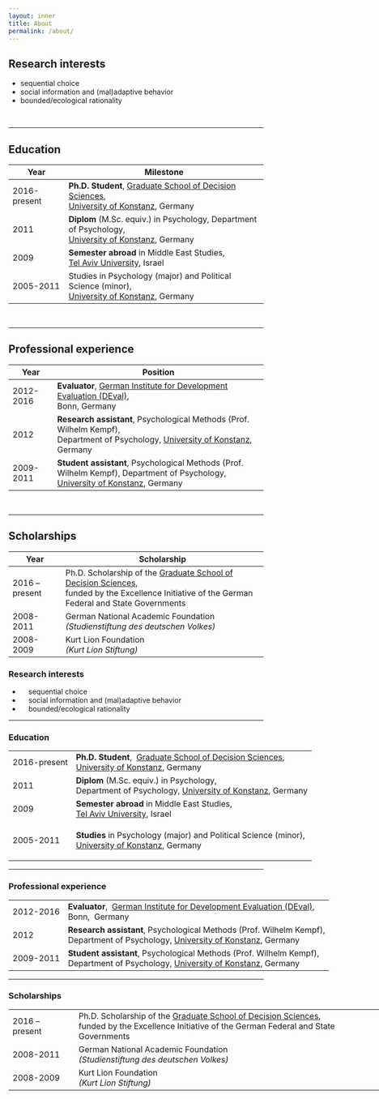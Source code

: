 ```yaml
---
layout: inner
title: About
permalink: /about/
---
```

## Research interests
- sequential choice
- social information and (mal)adaptive behavior
- bounded/ecological rationality

<br>
<hr>

## Education

Year | Milestone
------------ | ---------
2016-present | **Ph.D. Student**,  [Graduate School of Decision Sciences](https://www.gsds.uni-konstanz.de/), <br>                [University of Konstanz](https://uni-konstanz.de), Germany
2011 | **Diplom** (M.Sc. equiv.) in Psychology, Department of Psychology,<br> [University of Konstanz](https://uni-konstanz.de), Germany
2009 |	**Semester abroad** in Middle East Studies,<br>[Tel Aviv University](https://www.tau.ac.il/), Israel
2005-2011 | Studies in Psychology (major) and Political Science (minor),<br> [University of Konstanz](https://uni-konstanz.de), Germany

<br>
<hr>

## Professional experience

Year | Position
--------- | --------
2012-2016 |	**Evaluator**,  [German Institute for Development Evaluation (DEval)](https://www.deval.org/en/),<br>Bonn,  Germany
2012 |	**Research assistant**, Psychological Methods (Prof. Wilhelm Kempf),<br> Department of Psychology, [University of Konstanz](https://uni-konstanz.de), Germany
2009-2011 |	**Student assistant**, Psychological Methods (Prof. Wilhelm Kempf), Department of Psychology,<br> [University of Konstanz](https://uni-konstanz.de), Germany

<br>
<hr>

## Scholarships

Year | Scholarship
---- | -----------
2016 – present |	Ph.D. Scholarship of the [Graduate School of Decision Sciences](https://www.gsds.uni-konstanz.de/),<br>funded by the Excellence Initiative of the German Federal and State Governments
2008-2011 |	German National Academic Foundation<br>*(Studienstiftung des deutschen Volkes)*
2008-2009 |	Kurt Lion Foundation<br> *(Kurt Lion Stiftung)*


<h3><strong>Research interests</strong></h3>

<ul>
	<li>&nbsp;&nbsp;&nbsp; sequential choice</li>
	<li>&nbsp;&nbsp; &nbsp;social information and (mal)adaptive behavior</li>
	<li>&nbsp;&nbsp; &nbsp;bounded/ecological rationality</li>
</ul>

<hr />
<h3>Education</h3>

<table border="0" cellpadding="2" cellspacing="2" style="width:750px">
	<tbody>
		<tr>
			<td>2016-present</td>
			<td><strong>Ph.D. Student</strong>,&nbsp; <a href="https://www.gsds.uni-konstanz.de/">Graduate School of Decision Sciences</a>,<br />
			<a href="https://www.uni-konstanz.de/">University of Konstanz</a>, Germany</td>
		</tr>
		<tr>
			<td>2011</td>
			<td><strong>Diplom </strong>(M.Sc. equiv.) in Psychology,<br />
			Department of Psychology, <a href="https://www.uni-konstanz.de/">University of Konstanz</a>, Germany</td>
		</tr>
		<tr>
			<td>2009</td>
			<td><strong>Semester abroad</strong> in Middle East Studies,<br />
			<a href="https://english.tau.ac.il/">Tel Aviv University</a>, Israel</td>
		</tr>
		<tr>
			<td>2005-2011</td>
			<td>
			<p><strong>Studies </strong>in Psychology (major) and Political Science (minor),<br />
			<a href="https://www.uni-konstanz.de/">University of Konstanz</a>, Germany</p>
			</td>
		</tr>
	</tbody>
</table>

<hr />
<h3>Professional experience</h3>

<table border="0" cellpadding="2" cellspacing="2" style="width:750px">
	<tbody>
		<tr>
			<td>2012-2016</td>
			<td><strong>Evaluator</strong>,&nbsp; <a href="https://www.deval.org/en/">German Institute for Development Evaluation (DEval)</a>,<br />
			Bonn,&nbsp; Germany</td>
		</tr>
		<tr>
			<td>2012</td>
			<td><strong>Research assistant</strong>,&nbsp;Psychological Methods (Prof. Wilhelm Kempf),<br />
			Department of Psychology, <a href="https://www.uni-konstanz.de/">University of Konstanz</a>, Germany</td>
		</tr>
		<tr>
			<td>2009-2011</td>
			<td><strong>Student assistant</strong>,&nbsp;Psychological Methods (Prof. Wilhelm Kempf),<br />
			Department of Psychology, <a href="https://www.uni-konstanz.de/">University of Konstanz</a>, Germany</td>
		</tr>
	</tbody>
</table>

<hr />
<h3>Scholarships</h3>

<table border="0" cellpadding="2" cellspacing="2" style="width:750px">
	<tbody>
		<tr>
			<td>2016 – present</td>
			<td>Ph.D. Scholarship of the <a href="https://www.gsds.uni-konstanz.de/">Graduate School of Decision Sciences</a>,<br />
			funded by the Excellence Initiative of the German Federal and State Governments</td>
		</tr>
		<tr>
			<td>2008-2011</td>
			<td>German National Academic Foundation<br />
			<em>(Studienstiftung des deutschen Volkes)</em></td>
		</tr>
		<tr>
			<td>2008-2009</td>
			<td>Kurt Lion Foundation<br />
			<em>(Kurt Lion Stiftung)</em></td>
		</tr>
	</tbody>
</table>

